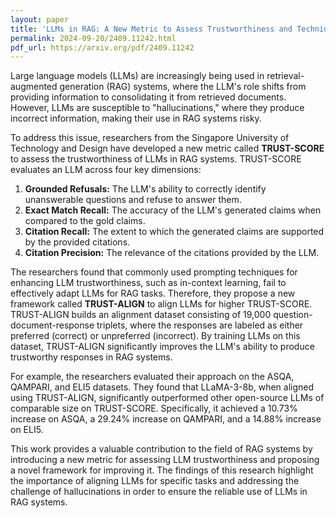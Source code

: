 ```yaml
---
layout: paper
title: 'LLMs in RAG: A New Metric to Assess Trustworthiness and Techniques to Improve It'
permalink: 2024-09-20/2409.11242.html
pdf_url: https://arxiv.org/pdf/2409.11242
---
```


Large language models (LLMs) are increasingly being used in retrieval-augmented generation (RAG) systems, where the LLM's role shifts from providing information to consolidating it from retrieved documents. However, LLMs are susceptible to "hallucinations," where they produce incorrect information, making their use in RAG systems risky. 

To address this issue, researchers from the Singapore University of Technology and Design have developed a new metric called **TRUST-SCORE** to assess the trustworthiness of LLMs in RAG systems. TRUST-SCORE evaluates an LLM across four key dimensions: 

1. **Grounded Refusals:** The LLM's ability to correctly identify unanswerable questions and refuse to answer them.
2. **Exact Match Recall:** The accuracy of the LLM's generated claims when compared to the gold claims.
3. **Citation Recall:** The extent to which the generated claims are supported by the provided citations.
4. **Citation Precision:** The relevance of the citations provided by the LLM.

The researchers found that commonly used prompting techniques for enhancing LLM trustworthiness, such as in-context learning, fail to effectively adapt LLMs for RAG tasks. Therefore, they propose a new framework called **TRUST-ALIGN** to align LLMs for higher TRUST-SCORE. TRUST-ALIGN builds an alignment dataset consisting of 19,000 question-document-response triplets, where the responses are labeled as either preferred (correct) or unpreferred (incorrect). By training LLMs on this dataset, TRUST-ALIGN significantly improves the LLM's ability to produce trustworthy responses in RAG systems. 

For example, the researchers evaluated their approach on the ASQA, QAMPARI, and ELI5 datasets. They found that LLaMA-3-8b, when aligned using TRUST-ALIGN, significantly outperformed other open-source LLMs of comparable size on TRUST-SCORE. Specifically, it achieved a 10.73% increase on ASQA, a 29.24% increase on QAMPARI, and a 14.88% increase on ELI5.  

This work provides a valuable contribution to the field of RAG systems by introducing a new metric for assessing LLM trustworthiness and proposing a novel framework for improving it. The findings of this research highlight the importance of aligning LLMs for specific tasks and addressing the challenge of hallucinations in order to ensure the reliable use of LLMs in RAG systems. 
